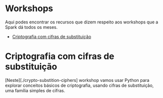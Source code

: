 # Workshops <!-- omit in toc -->

Aqui podes encontrar os recursos que dizem respeito aos workshops que a Spark dá todos os meses.

- [Criptografia com cifras de substituição](#criptografia-com-cifras-de-substitui%c3%a7%c3%a3o)


# Criptografia com cifras de substituição

[Neste][./crypto-substition-ciphers] workshop vamos usar Python para explorar conceitos básicos de criptografia, usando cifras de substituição, uma família simples de cifras.
